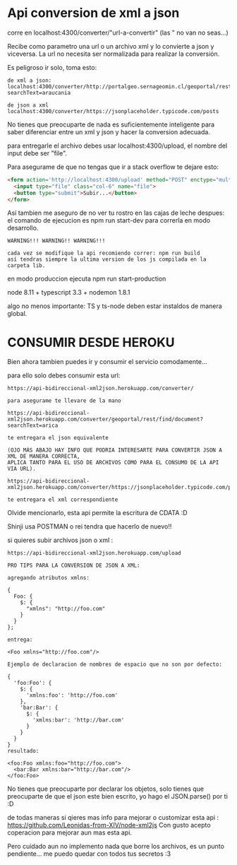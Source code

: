 <h1><bold>Api conversion de xml a json</bold></h1>

corre en localhost:4300/converter/"url-a-convertir" (las " no van no seas...)

Recibe como parametro una url o un archivo xml y lo convierte a json y viceversa.
La url no necesita ser normalizada para realizar la conversión.

Es peligroso ir solo, toma esto:

```
de xml a json:
localhost:4300/converter/http://portalgeo.sernageomin.cl/geoportal/rest/find/document?searchText=araucania

de json a xml
localhost:4300/converter/https://jsonplaceholder.typicode.com/posts

```

No tienes que preocuparte de nada es suficientemente inteligente para saber diferenciar entre un xml y json 
y hacer la conversion adecuada.

para entregarle el archivo debes usar localhost:4300/upload, el nombre del input debe ser "file".

Para asegurame de que no tengas que ir a stack overflow te dejare esto:
```html
<form action='http://localhost:4300/upload' method="POST" enctype="multipart/form-data">
  <input type="file" class="col-6" name="file">
  <button type="submit">Subir...</button>
</form>
```
Así tambien me aseguro de no ver tu rostro en las cajas de leche despues:
el comando de ejecucion es npm run start-dev para correrla en modo desarrollo.
```
WARNING!!! WARNING!! WARNING!!!

cada vez se modifique la api recomiendo correr: npm run build
así tendras siempre la ultima version de los js compilada en la carpeta lib.
```

en modo produccion ejecuta npm run start-production


node 8.11 + typescript 3.3 + nodemon 1.8.1

algo no menos importante: TS y ts-node deben estar instaldos de manera global.

<h1><bold>CONSUMIR DESDE HEROKU</bold></h1>

Bien ahora tambien puedes ir y consumir el servicio comodamente... 

para ello solo debes consumir esta url: 
```
https://api-bidireccional-xml2json.herokuapp.com/converter/

para asegurame te llevare de la mano

https://api-bidireccional-xml2json.herokuapp.com/converter/geoportal/rest/find/document?searchText=arica

te entregara el json equivalente 

(OJO MÁS ABAJO HAY INFO QUE PODRIA INTERESARTE PARA CONVERTIR JSON A XML DE MANERA CORRECTA, 
APLICA TANTO PARA EL USO DE ARCHIVOS COMO PARA EL CONSUMO DE LA API VIA URL).

https://api-bidireccional-xml2json.herokuapp.com/converter/https://jsonplaceholder.typicode.com/posts

te entregara el xml correspondiente
```
Olvide mencionarlo, esta api permite la escritura de CDATA :D

Shinji usa POSTMAN o rei tendra que hacerlo de nuevo!!

si quieres subir archivos json o xml :
```
https://api-bidireccional-xml2json.herokuapp.com/upload

PRO TIPS PARA LA CONVERSION DE JSON A XML:

agregando atributos xmlns: 

{ 
  Foo: {
    $: {
      "xmlns": "http://foo.com"
    }   
  }
};  

entrega:

<Foo xmlns="http://foo.com"/>

Ejemplo de declaracion de nombres de espacio que no son por defecto:

{
  'foo:Foo': {
    $: {
      'xmlns:foo': 'http://foo.com'
    },
    'bar:Bar': {
      $: {
        'xmlns:bar': 'http://bar.com'
      }
    }
  }
}
resultado:

<foo:Foo xmlns:foo="http://foo.com">
  <bar:Bar xmlns:bar="http://bar.com"/>
</foo:Foo>
```
No tienes que preocuparte por declarar los objetos, solo tienes que preocuparte de que el json este bien escrito,
yo hago el JSON.parse() por ti :D

de todas maneras si qieres mas info para mejorar o customizar esta api : https://github.com/Leonidas-from-XIV/node-xml2js
Con gusto acepto coperacion para mejorar aun mas esta api.

Pero cuidado aun no implemento nada que borre los archivos, es un punto pendiente... me puedo quedar con todos tus secretos :3

